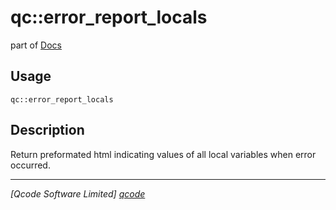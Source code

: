 qc::error_report_locals
=======================

part of [Docs](.)

Usage
-----
`qc::error_report_locals `

Description
-----------
Return preformated html indicating values of all local variables when error occurred.

----------------------------------
*[Qcode Software Limited] [qcode]*

[qcode]: www.qcode.co.uk "Qcode Software"
